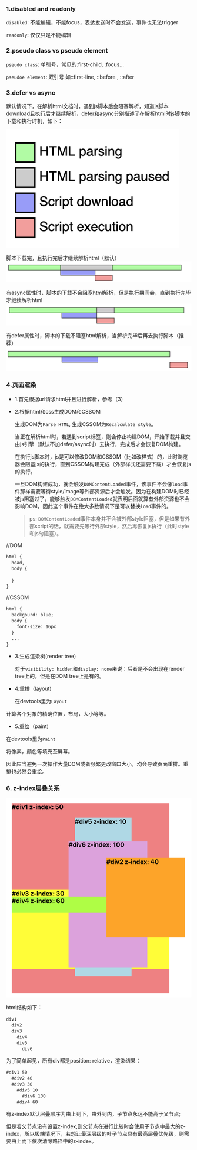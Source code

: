 ### 1.disabled and readonly

`disabled`: 不能编辑，不能focus，表达发送时不会发送，事件也无法trigger

`readonly`: 仅仅只是不能编辑

### 2.pseudo class vs pseudo element

`pseudo class`: 单引号，常见的:first-child, :focus...

`pseudoe element`: 双引号 如::first-line, ::before , ::after

### 3.defer vs async

默认情况下，在解析html文档时，遇到js脚本后会阻塞解析，知道js脚本download且执行后才继续解析，defer和async分别描述了在解析html时js脚本的下载和执行时机，如下：

![](/images/css/1.png)

脚本下载完，且执行完后才继续解析html（默认）
![](/images/css/2.png)

有async属性时，脚本的下载不会阻塞html解析，但是执行期间会，直到执行完毕才继续解析html
![](/images/css/3.png)

有defer属性时，脚本的下载不阻塞html解析，当解析完毕后再去执行脚本（推荐）
![](/images/css/4.png)


### 4.页面渲染

- 1.首先根据url请求html并且进行解析，参考（3）
  
- 2.根据html和css生成DOM和CSSOM

  生成DOM为`Parse HTML`, 生成CSSOM为`Recalculate style`。

  当正在解析html时，若遇到script标签，则会停止构建DOM，开始下载并且交由js引擎（默认不加defer/async时）去执行，完成后才会恢复DOM构建。

  在执行js脚本时，js是可以修改DOM和CSSOM（比如改样式）的，此时浏览器会阻塞js的执行，直到CSSOM构建完成（外部样式还需要下载）才会恢复js的执行。

  一旦DOM构建成功，就会触发`DOMContentLoaded`事件，该事件不会像`load`事件那样需要等待style/image等外部资源后才会触发。因为在构建DOM时已经被js阻塞过了，能够触发`DOMContentLoaded`就表明后面就算有外部资源也不会影响DOM，因此这个事件在绝大多数情况下是可以替换`load`事件的。

  > ps: `DOMContentLoaded`事件本身并不会被外部style阻塞，但是如果有外部script的话，就需要先等待外部style，然后再恢复js执行（此时style和js匀阻塞）。

//DOM

```
html {
  head,
  body {

  }
}
```

//CSSOM

```
html {
  backgourd: blue;
  body {
    font-size: 16px
  }
  ...
}
```

- 3.生成渲染树(render tree)

  对于`visibility: hidden`和`display: none`来说：后者是不会出现在render tree上的，但是在DOM tree上是有的。

- 4.重排（layout)

  在devtools里为`Layout`

计算各个对象的精确位置，布局，大小等等。

- 5.重绘（paint)

在devtools里为`Paint`

将像素，颜色等填充至屏幕。

因此应当避免一次操作大量DOM或者频繁更改窗口大小，均会导致页面重排。重排也必然会重绘。

### 6. z-index层叠关系

![](/images/css/6.png)

html结构如下：

```
div1
  div2 
  div3
    div4
    div5
      div6  
```

为了简单起见，所有div都是position: relative，渲染结果：

```
#div1 50
  #div2 40
  #div3 30
    #div5 10
      #div6 100
    #div4 60
```

有z-index默认层叠顺序为由上到下，由外到内，子节点永远不能高于父节点;

但是若父节点没有设置z-index,则父节点在进行比较时会使用子节点中最大的z-index，所以极端情况下，若想让最深层级的叶子节点具有最高层叠优先级，则需要由上而下依次清除路径中的z-index。